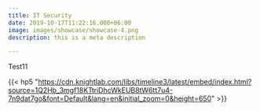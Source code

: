 ```yaml
---
title: IT Security
date: 2019-10-17T11:22:16.000+06:00
image: images/showcase/showcase-4.png
description: this is a meta description

---
```

Test11

{{< hp5 "https://cdn.knightlab.com/libs/timeline3/latest/embed/index.html?source=1Q2Hb_3mgf18KTtriDhcWkEUB8tW6tt7u4-7n9dat7go&font=Default&lang=en&initial_zoom=0&height=650" >}}
